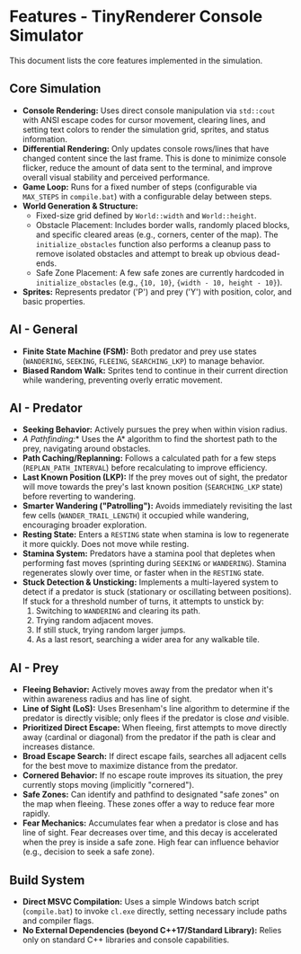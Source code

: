 # Features - TinyRenderer Console Simulator

This document lists the core features implemented in the simulation.

## Core Simulation

*   **Console Rendering:** Uses direct console manipulation via `std::cout` with ANSI escape codes for cursor movement, clearing lines, and setting text colors to render the simulation grid, sprites, and status information.
*   **Differential Rendering:** Only updates console rows/lines that have changed content since the last frame. This is done to minimize console flicker, reduce the amount of data sent to the terminal, and improve overall visual stability and perceived performance.
*   **Game Loop:** Runs for a fixed number of steps (configurable via `MAX_STEPS` in `compile.bat`) with a configurable delay between steps.
*   **World Generation & Structure:** 
    *   Fixed-size grid defined by `World::width` and `World::height`.
    *   Obstacle Placement: Includes border walls, randomly placed blocks, and specific cleared areas (e.g., corners, center of the map). The `initialize_obstacles` function also performs a cleanup pass to remove isolated obstacles and attempt to break up obvious dead-ends.
    *   Safe Zone Placement: A few safe zones are currently hardcoded in `initialize_obstacles` (e.g., `{10, 10}`, `{width - 10, height - 10}`).
*   **Sprites:** Represents predator ('P') and prey ('Y') with position, color, and basic properties.

## AI - General

*   **Finite State Machine (FSM):** Both predator and prey use states (`WANDERING`, `SEEKING`, `FLEEING`, `SEARCHING_LKP`) to manage behavior.
*   **Biased Random Walk:** Sprites tend to continue in their current direction while wandering, preventing overly erratic movement.

## AI - Predator

*   **Seeking Behavior:** Actively pursues the prey when within vision radius.
*   **A* Pathfinding:** Uses the A* algorithm to find the shortest path to the prey, navigating around obstacles.
*   **Path Caching/Replanning:** Follows a calculated path for a few steps (`REPLAN_PATH_INTERVAL`) before recalculating to improve efficiency.
*   **Last Known Position (LKP):** If the prey moves out of sight, the predator will move towards the prey's last known position (`SEARCHING_LKP` state) before reverting to wandering.
*   **Smarter Wandering ("Patrolling"):** Avoids immediately revisiting the last few cells (`WANDER_TRAIL_LENGTH`) it occupied while wandering, encouraging broader exploration.
*   **Resting State:** Enters a `RESTING` state when stamina is low to regenerate it more quickly. Does not move while resting.
*   **Stamina System:** Predators have a stamina pool that depletes when performing fast moves (sprinting during `SEEKING` or `WANDERING`). Stamina regenerates slowly over time, or faster when in the `RESTING` state.
*   **Stuck Detection & Unsticking:** Implements a multi-layered system to detect if a predator is stuck (stationary or oscillating between positions). If stuck for a threshold number of turns, it attempts to unstick by: 
    1.  Switching to `WANDERING` and clearing its path.
    2.  Trying random adjacent moves.
    3.  If still stuck, trying random larger jumps.
    4.  As a last resort, searching a wider area for any walkable tile.

## AI - Prey

*   **Fleeing Behavior:** Actively moves away from the predator when it's within awareness radius and has line of sight.
*   **Line of Sight (LoS):** Uses Bresenham's line algorithm to determine if the predator is directly visible; only flees if the predator is close *and* visible.
*   **Prioritized Direct Escape:** When fleeing, first attempts to move directly away (cardinal or diagonal) from the predator if the path is clear and increases distance.
*   **Broad Escape Search:** If direct escape fails, searches all adjacent cells for the best move to maximize distance from the predator.
*   **Cornered Behavior:** If no escape route improves its situation, the prey currently stops moving (implicitly "cornered").
*   **Safe Zones:** Can identify and pathfind to designated "safe zones" on the map when fleeing. These zones offer a way to reduce fear more rapidly.
*   **Fear Mechanics:** Accumulates fear when a predator is close and has line of sight. Fear decreases over time, and this decay is accelerated when the prey is inside a safe zone. High fear can influence behavior (e.g., decision to seek a safe zone).

## Build System

*   **Direct MSVC Compilation:** Uses a simple Windows batch script (`compile.bat`) to invoke `cl.exe` directly, setting necessary include paths and compiler flags.
*   **No External Dependencies (beyond C++17/Standard Library):** Relies only on standard C++ libraries and console capabilities. 